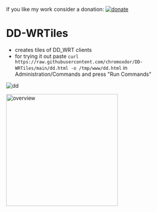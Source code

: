 If you like my work consider a donation: [![donate](https://img.shields.io/badge/donate-ko--fi-orange)](https://ko-fi.com/chromoxdor)

# DD-WRTiles

- creates tiles of DD_WRT clients
- for trying it out paste `curl https://raw.githubusercontent.com/chromoxdor/DD-WRTiles/main/dd.html -o /tmp/www/dd.html` in Administration/Commands and press "Run Commands"

![dd](https://github.com/chromoxdor/DD-WRTiles/assets/33860956/f8fb4ffe-96da-4ef6-b63f-4c1e3679355b)


<img width="300" alt="overview" src="https://github.com/chromoxdor/DD-WRTiles/assets/33860956/7e0402d4-dfd0-4d4f-a609-dee967230e64">
